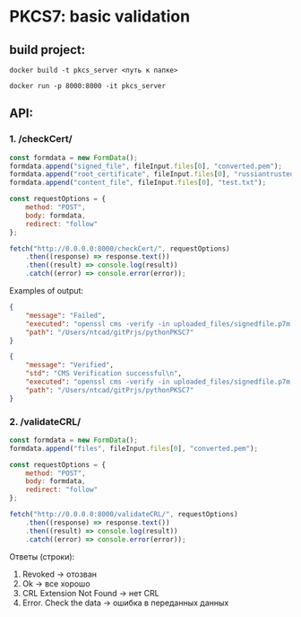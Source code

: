 # PKCS7: basic validation

## build project:

```commandline
docker build -t pkcs_server <путь к папке>  
```

```commandline
docker run -p 8000:8000 -it pkcs_server 
```

## API:

### 1. /checkCert/
```js
const formdata = new FormData();
formdata.append("signed_file", fileInput.files[0], "converted.pem");
formdata.append("root_certificate", fileInput.files[0], "russiantrustedca.pem");
formdata.append("content_file", fileInput.files[0], "test.txt");

const requestOptions = {
    method: "POST",
    body: formdata,
    redirect: "follow"
};

fetch("http://0.0.0.0:8000/checkCert/", requestOptions)
    .then((response) => response.text())
    .then((result) => console.log(result))
    .catch((error) => console.error(error));
```

Examples of output:

```json
{
    "message": "Failed",
    "executed": "openssl cms -verify -in uploaded_files/signedfile.p7m -CAfile uploaded_files/ca-chain.cert.pem -inform DER -content uploaded_files/testfile.txt -out verified.txt",
    "path": "/Users/ntcad/gitPrjs/pythonPKSC7"
}
```

```json
{
    "message": "Verified",
    "std": "CMS Verification successful\n",
    "executed": "openssl cms -verify -in uploaded_files/signedfile.p7m -CAfile uploaded_files/RootCA.pem -inform DER -content uploaded_files/testfile.txt -out verified.txt",
    "path": "/Users/ntcad/gitPrjs/pythonPKSC7"
}
```

### 2. /validateCRL/
```js
const formdata = new FormData();
formdata.append("files", fileInput.files[0], "converted.pem");

const requestOptions = {
    method: "POST",
    body: formdata,
    redirect: "follow"
};

fetch("http://0.0.0.0:8000/validateCRL/", requestOptions)
    .then((response) => response.text())
    .then((result) => console.log(result))
    .catch((error) => console.error(error));
```

Ответы (строки):

1. Revoked -> отозван
2. Ok -> все хорошо
3. CRL Extension Not Found -> нет CRL
4. Error. Check the data -> ошибка в переданных данных 
